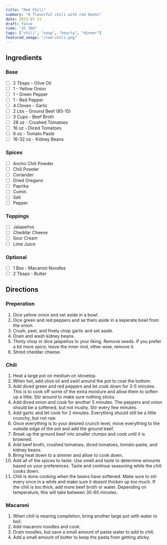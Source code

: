 ```yaml
---
title: "Red Chili"
summary: "A flavorful chili with red beans"
date: 2023-07-11
draft: false
time: "1h 30m"
tags: ["chili", "soup", "hearty", "dinner"]
featured_image: "/red-chili.png"
---
```


## Ingredients

### Base

- [ ] 2 Tbsps - Olive Oil
- [ ] 1 - Yellow Onion
- [ ] 1 - Green Pepper
- [ ] 1 - Red Pepper
- [ ] 4 Cloves - Garlic
- [ ] 2 Lbs - Ground Beef (85-15)
- [ ] 3 Cups - Beef Broth
- [ ] 28 oz - Crushed Tomatoes
- [ ] 16 oz - Diced Tomatoes
- [ ] 6 oz - Tomato Paste
- [ ] 16-32 oz - Kidney Beans

### Spices

- [ ] Ancho Chili Powder
- [ ] Chili Powder
- [ ] Coriander
- [ ] Dried Oregano
- [ ] Paprika
- [ ] Cumin
- [ ] Salt
- [ ] Pepper

### Toppings

- [ ] Jalapeños
- [ ] Cheddar Cheese
- [ ] Sour Cream
- [ ] Lime Juice

### Optional

- [ ] 1 Box - Macaroni Noodles
- [ ] 2 Tbsps - Butter

## Directions

### Preperation

1. Dice yellow onion and set aside in a bowl.
2. Dice green and red peppers and se them aside in a seperate bowl from the onion.
3. Crush, peel, and finely chop garlic and set aside.
4. Drain and wash kidney beans.
5. Thinly chop or dice jalapeños to your liking.  Remove seeds.  If you prefer a bit more spice, leave the inner rind, other wise, remove it.
6. Shred cheddar cheese.

### Chili

1. Heat a large pot on medium on stovetop.
2. When hot, add olive oil and swirl around the pot to coat the bottom.
3. Add diced green and red peppers and let cook down for 3-5 minutes.  This is to cook off some of the extra moisture and allow them to soften up a little. Stir around to make sure nothing sticks.
4. Add diced onion and cook for another 5 minutes.  The peppers and onion should be a softened, but not mushy.  Stir every few minutes.
5. Add garlic and let cook for 2 minutes.  Everything should still be a little crunchy, but not raw.
6. Once everything is to your desired crunch level, move everything to the outside edge of the pot and add the ground beef.
7. Break up the ground beef into smaller clumps and cook until it is browned.
8. Add beef broth, crushed tomatoes, diced tomatoes, tomato paste, and kidney beans.
9. Bring heat down to a simmer and allow to cook down.
10. Add all of the spices to taste.  Use smell and taste to determine amounts based on your preferences.  Taste and continue seasoning while the chili cooks down.
11. Chili is done cooking when the beans have softened.  Make sure to stir every once in a while and make sure it doesnt thicken up too much.  If the chili is too thick, add more beef broth or water.  Depending on temperature, this will take between 30-60 minutes.

### Macaroni

1. When chili is nearing completion, bring another large pot with water to boil.
2. Add macaroni noodles and cook.
3. Drain noodles, but save a small amount of pasta water to add to chili.
4. Add a small amount of butter to keep the pasta from getting sticky.
